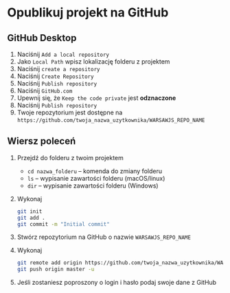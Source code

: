 # Opublikuj projekt na GitHub

## GitHub Desktop

1. Naciśnij `Add a local repository`
2. Jako `Local Path` wpisz lokalizację folderu z projektem
3. Naciśnij `create a repository`
4. Naciśnij `Create Repository`
5. Naciśnij `Publish repository`
6. Naciśnij `GitHub.com`
7. Upewnij się, że `Keep the code private` jest **odznaczone**
8. Naciśnij `Publish repository`
9. Twoje repozytorium jest dostępne na `https://github.com/twoja_nazwa_uzytkownika/WARSAWJS_REPO_NAME`

## Wiersz poleceń

1. Przejdź do folderu z twoim projektem 
    - `cd nazwa_folderu` – komenda do zmiany folderu
    - `ls` – wypisanie zawartości folderu (macOS/linux)
    - `dir` – wypisanie zawartości folderu (Windows)
2. Wykonaj

    ```bash
    git init
    git add .
    git commit -m "Initial commit"
    ```

3. Stwórz repozytorium na GitHub o nazwie `WARSAWJS_REPO_NAME`
4. Wykonaj

    ```bash
    git remote add origin https://github.com/twoja_nazwa_uzytkownika/WARSAWJS_REPO_NAME
    git push origin master -u
    ```

5. Jeśli zostaniesz poproszony o login i hasło podaj swoje dane z GitHub
